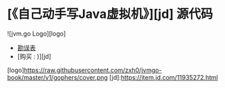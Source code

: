 # [《自己动手写Java虚拟机》][jd] 源代码

![jvm.go Logo][logo]

* [勘误表](v1/errata.md)
* [购买 : )][jd]

[logo]https://raw.githubusercontent.com/zxh0/jvmgo-book/master/v1/gophers/cover.png
[jd]:https://item.jd.com/11935272.html
